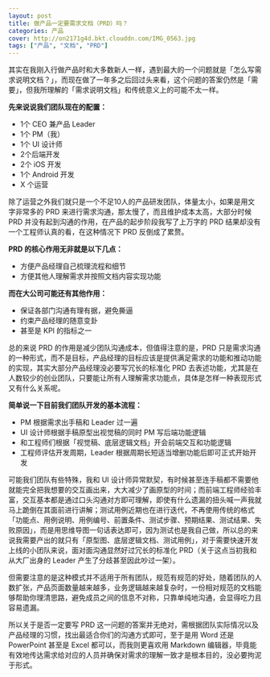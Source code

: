 ```yaml
---
layout: post
title: 做产品一定要需求文档（PRD）吗？
categories: 产品
cover: http://on2171g4d.bkt.clouddn.com/IMG_0563.jpg
tags: ["产品", "文档", "PRD"]
---
```


其实在我刚入行做产品时和大多数新人一样，遇到最大的一个问题就是「怎么写需求说明文档？」，而现在做了一年多之后回过头来看，这个问题的答案仍然是「需要」，但我所理解的「需求说明文档」和传统意义上的可能不太一样。

<!-- more -->

**先来说说我们团队现在的配置：**

- 1个 CEO 兼产品 Leader
- 1个 PM（我）
- 1个 UI 设计师
- 2个后端开发
- 2个 iOS 开发
- 1个 Android 开发
- X 个运营

除了运营之外我们就只是一个不足10人的产品研发团队，体量太小，如果是用文字非常多的 PRD 来进行需求沟通，那太慢了，而且维护成本太高，大部分时候 PRD 并没有起到沟通的作用，在产品的起步阶段我写了上万字的 PRD 结果却没有一个工程师认真的看，在这种情况下 PRD 反倒成了累赘。

**PRD 的核心作用无非就是以下几点：**

- 方便产品经理自己梳理流程和细节
- 方便其他人理解需求并按照文档内容实现功能

**而在大公司可能还有其他作用：**

- 保证各部门沟通有理有据，避免撕逼
- 约束产品经理的随意变卦
- 甚至是 KPI 的指标之一

总的来说 PRD 的作用是减少团队沟通成本，但值得注意的是，PRD 只是需求沟通的一种形式，而不是目标，产品经理的目标应该是提供满足需求的功能和推动功能的实现，其实大部分产品经理没必要写冗长的标准化 PRD 去表述功能，尤其是在人数较少的创业团队，只要能让所有人理解需求功能点，具体是怎样一种表现形式又有什么关系呢。


**简单说一下目前我们团队开发的基本流程：**

- PM 根据需求出手稿和 Leader 过一遍
- UI 设计师根据手稿原型出视觉稿的同时 PM 写后端功能逻辑
- 和工程师们根据「视觉稿、底层逻辑文档」开会前端交互和功能逻辑
- 工程师评估开发周期，Leader 根据周期长短适当增删功能后即可正式开始开发

可能我们团队有些特殊，我和 UI 设计师异常默契，有时候甚至连手稿都不需要他就能完全把我想要的交互画出来，大大减少了画原型的时间；而前端工程师经验丰富，交互基本都是通过口头沟通对方即可理解，即使有什么遗漏的扭头喊一声我就马上跪倒在其面前进行讲解；测试用例近期也在进行迭代，不再使用传统的格式「功能点、用例说明、用例编号、前置条件、测试步骤、预期结果、测试结果、失败原因」，而是用思维导图一句话表达即可，因为测试也是我自己做，所以总的来说我需要产出的就只有「原型图、底层逻辑文档、测试用例」，对于需要快速开发上线的小团队来说，面对面沟通显然好过冗长的标准化 PRD（关于这点当初我和从大厂出身的 Leader 产生了分歧甚至因此吵过一架）。

但需要注意的是这种模式并不适用于所有团队，规范有规范的好处，随着团队的人数扩张，产品页面数量越来越多，业务逻辑越来越复杂时，一份相对规范的文档能够帮助你理清思路，避免成员之间的信息不对称，只靠单纯地沟通，会显得吃力且容易遗漏。

所以关于是否一定要写 PRD 这一问题的答案并无绝对，需根据团队实际情况以及产品经理的习惯，找出最适合你们的沟通方式即可，至于是用 Word 还是 PowerPoint 甚至是 Excel 都可以，而我则更喜欢用 Markdown 编辑器，毕竟能有效地传达需求给对应的人员并确保对需求的理解一致才是根本目的，没必要拘泥于形式。
